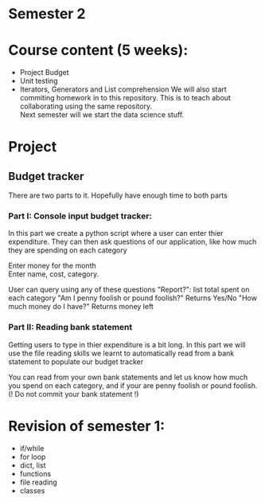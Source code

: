 # Semester 2

# Course content (5 weeks):
- Project Budget
- Unit testing
- Iterators, Generators and List comprehension
We will also start commiting homework in to this repository. This is to teach about collaborating using the same repository.  
Next semester will we start the data science stuff.  

# Project
## Budget tracker
There are two parts to it. Hopefully have enough time to both parts

### Part I: Console input budget tracker:
In this part we create a python script where a user can enter thier expenditure. They can then ask questions of our application, like how much they are spending on each category

Enter money for the month  
Enter name, cost, category.  

User can query using any of these questions
"Report?": list total spent on each category
"Am I penny foolish or pound foolish?" Returns Yes/No
"How much money do I have?" Returns money left

### Part II: Reading bank statement
Getting users to type in thier expenditure is a bit long. In this part we will use the file reading skills we learnt to automatically read from a bank statement to populate our budget tracker

You can read from your own bank statements and let us know how much you spend on each category, and if your are penny foolish or pound foolish. (! Do not commit your bank statement !)

# Revision of semester 1:
- if/while
- for loop
- dict, list
- functions
- file reading
- classes
